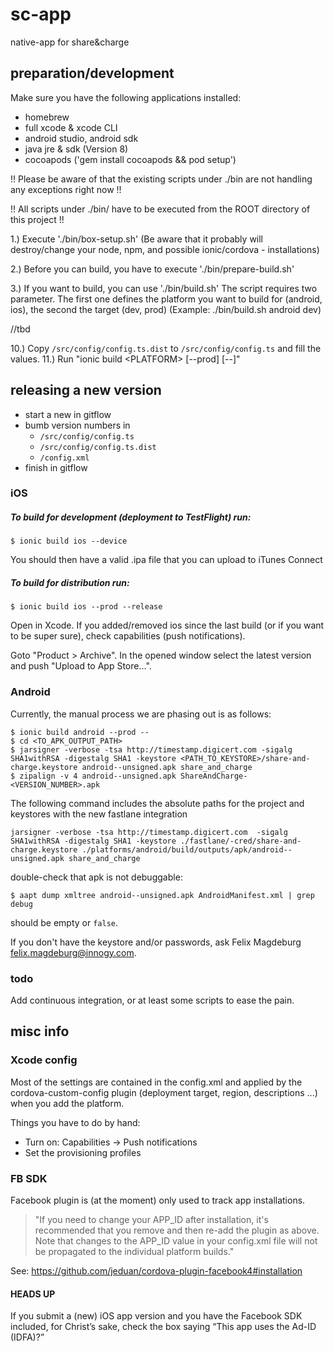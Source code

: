 # sc-app

native-app for share&amp;charge

## preparation/development

Make sure you have the following applications installed:

  - homebrew
  - full xcode & xcode CLI
  - android studio, android sdk
  - java jre & sdk (Version 8)
  - cocoapods ('gem install cocoapods && pod setup')


!! Please be aware of that the existing scripts under ./bin are not handling any exceptions right now !!

!! All scripts under ./bin/ have to be executed from the ROOT directory of this project !!

  1.) Execute './bin/box-setup.sh'
    (Be aware that it probably will destroy/change your node, npm, and possible ionic/cordova - installations)

  2.) Before you can build, you have to execute './bin/prepare-build.sh'

  3.) If you want to build, you can use './bin/build.sh'
    The script requires two parameter. The first one defines the platform you want to build for (android, ios),
    the second the target (dev, prod) (Example: ./bin/build.sh android dev)


//tbd

  10.) Copy `/src/config/config.ts.dist` to `/src/config/config.ts` and fill the values.
  11.) Run "ionic build \<PLATFORM\> [--prod] [--]"

## releasing a new version

* start a new  in gitflow
* bumb version numbers in
  * `/src/config/config.ts`
  * `/src/config/config.ts.dist`
  * `/config.xml`
* finish  in gitflow




### iOS

##### To build for development (deployment to TestFlight) run:
```
$ ionic build ios --device
```
You should then have a valid .ipa file that you can upload to iTunes Connect

##### To build for distribution run:
```
$ ionic build ios --prod --release
```

Open in Xcode. If you added/removed ios since the last build (or if you want to be super sure), check capabilities (push notifications).

Goto "Product > Archive". In the opened window select the latest version and push "Upload to App Store...".

### Android

Currently, the manual process we are phasing out is as follows:
```
$ ionic build android --prod --
$ cd <TO_APK_OUTPUT_PATH>
$ jarsigner -verbose -tsa http://timestamp.digicert.com -sigalg SHA1withRSA -digestalg SHA1 -keystore <PATH_TO_KEYSTORE>/share-and-charge.keystore android--unsigned.apk share_and_charge
$ zipalign -v 4 android--unsigned.apk ShareAndCharge-<VERSION_NUMBER>.apk
```

The following command includes the absolute paths for the project and keystores with the new fastlane integration
```
jarsigner -verbose -tsa http://timestamp.digicert.com  -sigalg SHA1withRSA -digestalg SHA1 -keystore ./fastlane/-cred/share-and-charge.keystore ./platforms/android/build/outputs/apk/android--unsigned.apk share_and_charge
```

double-check that apk is not debuggable:
```
$ aapt dump xmltree android--unsigned.apk AndroidManifest.xml | grep debug
```
should be empty or `false`.

If you don't have the keystore and/or passwords, ask Felix Magdeburg <felix.magdeburg@innogy.com>.

### todo
Add continuous integration, or at least some scripts to ease the pain.

## misc info

### Xcode config
Most of the settings are contained in the config.xml and applied by the
 cordova-custom-config plugin (deployment target, region, descriptions ...)
 when you add the platform.

Things you have to do by hand:
* Turn on: Capabilities -> Push notifications
* Set the provisioning profiles


### FB SDK
Facebook plugin is (at the moment) only used to track app installations.

> "If you need to change your APP_ID after installation, it's recommended that you remove and then re-add the plugin as above. Note that changes to the APP_ID value in your config.xml file will not be propagated to the individual platform builds."

See: https://github.com/jeduan/cordova-plugin-facebook4#installation

#### HEADS UP
If you submit a (new) iOS app version and you have the Facebook SDK included, for Christ’s sake, check the box saying “This app uses the Ad-ID (IDFA)?”
